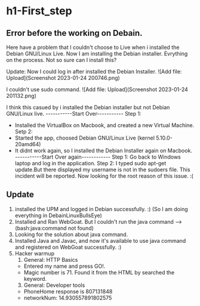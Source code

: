 # h1-First_step

## Error before the working on Debain.
Here have a problem that I couldn't choose to Live when i installed the Debian GNU/Linux Live.
Now I am installing the Debian installer. Evrything on the process. Not so sure can I install this? 

Update:
Now I could log in after installed the Debian Installer.
 ![Add file: Upload](Screenshot 2023-01-24 200746.png)

I couldn't use sudo command. 
 ![Add file: Upload](Screenshot 2023-01-24 201132.png)

I think this casued by i installed the Debian installer but not Debian GNU/Linux live.
-----------Start Over-----------
Step 1: 
- Installed the VirtualBox on Macbook, and created a new Virtual Machine. 
Setp 2:
- Started the app, choosed Debian GNU/Linux Live (kernel 5.10.0-20amd64)
- It didnt work again, so I installed the Debian Installer again on Macbook.
-----------Start Over again------------
Step 1:
Go back to Windows laptop and log in the application.
Step 2:
I typed sudo apt-get update.But there displayed my username is not in the sudoers file. This incident will be reported. 
Now looking for the root reason of this issue. :( 


## Update 
1. installed the UPM and logged in Debian successfully. :) (So I am doing everything in DebainLinuxBullsEye) 
2. Installed and Ran WebGoat. But I couldn't run the java command --> (bash:java:command not found) 
3. Looking for the solution about java command. 
4. Installed Java and Javac, and now it's available to use java command and registered on WebGoat successfully. :) 
5. Hacker warmup
   1) General: HTTP Basics
     - Entered my name and press GO!. 
     - Magic number is 71. Found it from the HTML by searched the keyword.
   3) General: Developer tools
     - PhoneHome response is 807131848
     - networkNum: 14.930557891802575
